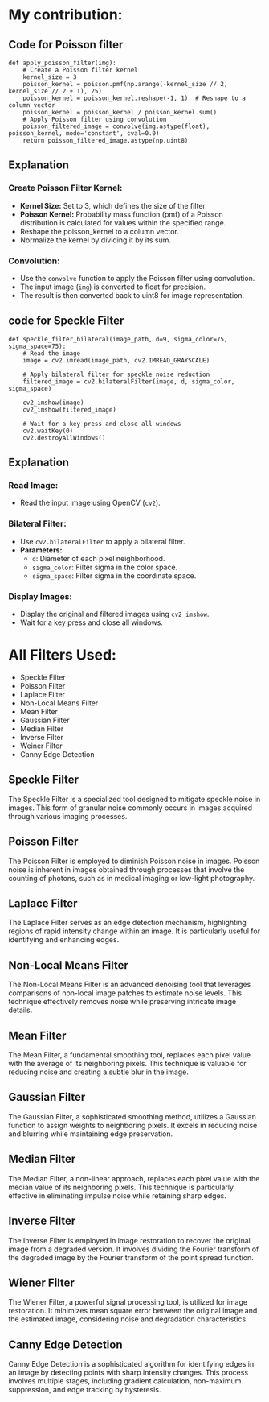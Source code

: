 # My contribution:
## Code for Poisson filter
```
def apply_poisson_filter(img):
    # Create a Poisson filter kernel
    kernel_size = 3
    poisson_kernel = poisson.pmf(np.arange(-kernel_size // 2, kernel_size // 2 + 1), 25)
    poisson_kernel = poisson_kernel.reshape(-1, 1)  # Reshape to a column vector
    poisson_kernel = poisson_kernel / poisson_kernel.sum()
    # Apply Poisson filter using convolution
    poisson_filtered_image = convolve(img.astype(float), poisson_kernel, mode='constant', cval=0.0)
    return poisson_filtered_image.astype(np.uint8)
```

## Explanation

### Create Poisson Filter Kernel:

- **Kernel Size:** Set to 3, which defines the size of the filter.
- **Poisson Kernel:** Probability mass function (pmf) of a Poisson distribution is calculated for values within the specified range.
- Reshape the poisson_kernel to a column vector.
- Normalize the kernel by dividing it by its sum.

### Convolution:

- Use the `convolve` function to apply the Poisson filter using convolution.
- The input image (`img`) is converted to float for precision.
- The result is then converted back to uint8 for image representation.


## code for Speckle Filter 

```
def speckle_filter_bilateral(image_path, d=9, sigma_color=75, sigma_space=75):
    # Read the image
    image = cv2.imread(image_path, cv2.IMREAD_GRAYSCALE)

    # Apply bilateral filter for speckle noise reduction
    filtered_image = cv2.bilateralFilter(image, d, sigma_color, sigma_space)

    cv2_imshow(image)
    cv2_imshow(filtered_image)

    # Wait for a key press and close all windows
    cv2.waitKey(0)
    cv2.destroyAllWindows()

```
## Explanation

### Read Image:

- Read the input image using OpenCV (`cv2`).

### Bilateral Filter:

- Use `cv2.bilateralFilter` to apply a bilateral filter.
- **Parameters:**
  - `d`: Diameter of each pixel neighborhood.
  - `sigma_color`: Filter sigma in the color space.
  - `sigma_space`: Filter sigma in the coordinate space.

### Display Images:

- Display the original and filtered images using `cv2_imshow`.
- Wait for a key press and close all windows.

# All Filters Used:
- Speckle Filter 
- Poisson Filter
- Laplace Filter
- Non-Local Means Filter
- Mean Filter
- Gaussian Filter
- Median Filter
- Inverse Filter
- Weiner Filter
- Canny Edge Detection


## Speckle Filter

The Speckle Filter is a specialized tool designed to mitigate speckle noise in images. This form of granular noise commonly occurs in images acquired through various imaging processes.

## Poisson Filter

The Poisson Filter is employed to diminish Poisson noise in images. Poisson noise is inherent in images obtained through processes that involve the counting of photons, such as in medical imaging or low-light photography.

## Laplace Filter

The Laplace Filter serves as an edge detection mechanism, highlighting regions of rapid intensity change within an image. It is particularly useful for identifying and enhancing edges.

## Non-Local Means Filter

The Non-Local Means Filter is an advanced denoising tool that leverages comparisons of non-local image patches to estimate noise levels. This technique effectively removes noise while preserving intricate image details.

## Mean Filter

The Mean Filter, a fundamental smoothing tool, replaces each pixel value with the average of its neighboring pixels. This technique is valuable for reducing noise and creating a subtle blur in the image.

## Gaussian Filter

The Gaussian Filter, a sophisticated smoothing method, utilizes a Gaussian function to assign weights to neighboring pixels. It excels in reducing noise and blurring while maintaining edge preservation.

## Median Filter

The Median Filter, a non-linear approach, replaces each pixel value with the median value of its neighboring pixels. This technique is particularly effective in eliminating impulse noise while retaining sharp edges.

## Inverse Filter

The Inverse Filter is employed in image restoration to recover the original image from a degraded version. It involves dividing the Fourier transform of the degraded image by the Fourier transform of the point spread function.

## Wiener Filter

The Wiener Filter, a powerful signal processing tool, is utilized for image restoration. It minimizes mean square error between the original image and the estimated image, considering noise and degradation characteristics.

## Canny Edge Detection

Canny Edge Detection is a sophisticated algorithm for identifying edges in an image by detecting points with sharp intensity changes. This process involves multiple stages, including gradient calculation, non-maximum suppression, and edge tracking by hysteresis.


